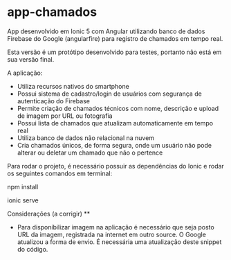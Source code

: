 # app-chamados

App desenvolvido em Ionic 5 com Angular utilizando banco de dados Firebase do Google (angularfire) para registro de chamados em tempo real. 

Esta versão é um protótipo desenvolvido para testes, portanto não está em sua versão final.

A aplicação:
- Utiliza recursos nativos do smartphone
- Possui sistema de cadastro/login de usuários com segurança de autenticação do Firebase
- Permite criação de chamados técnicos com nome, descrição e upload de imagem por URL ou fotografia
- Possui lista de chamados que atualizam automaticamente em tempo real
- Utiliza banco de dados não relacional na nuvem
- Cria chamados únicos, de forma segura, onde um usuário não pode alterar ou deletar um chamado que não o pertence

Para rodar o projeto, é necessário possuir as dependências do Ionic e rodar os seguintes comandos em terminal:

npm install

ionic serve

Considerações (a corrigir) **

- Para disponíbilizar imagem na aplicação é necessário que seja posto URL da imagem, registrada na internet em outro source. O Google atualizou a forma de envio. É necessária uma atualização deste snippet do código.
